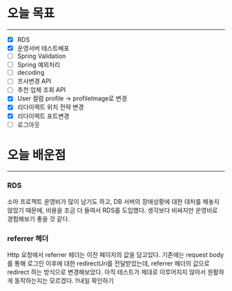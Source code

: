# 오늘 목표

---

- [x]  RDS
- [x]  운영서버 테스트배포
- [ ]  Spring Validation
- [ ]  Spring 예외처리
- [ ]  decoding
- [ ]  프사변경 API
- [ ]  추천 업체 조회 API
- [x]  User 컬럼 profile → profileImage로 변경
- [x]  리다이렉트 위치 전략 변경
- [x]  리다이렉트 포트변경
- [ ]  로그아웃

# 오늘 배운점

---

### RDS

소마 프로젝트 운영비가 많이 남기도 하고, DB 서버의 장애상황에 대한 대처를 해놓지 않았기 때문에, 비용을 조금 더 들여서 RDS를 도입했다. 생각보다 비싸지만 운영비로 경험해보기 좋을 것 같다.

### referrer 헤더

Http 요청에서 referrer 헤더는 이전 페이지의 값을 담고있다.
기존에는 request body를 통해 로그인 이후에 대한 redirectUri를 전달받았는데, referrer 헤더의 값으로 redirect 하는 방식으로 변경해보았다.
아직 테스트가 제대로 이루어지지 않아서 원활하게 동작하는지는 모르겠다.
!!내일 확인하기